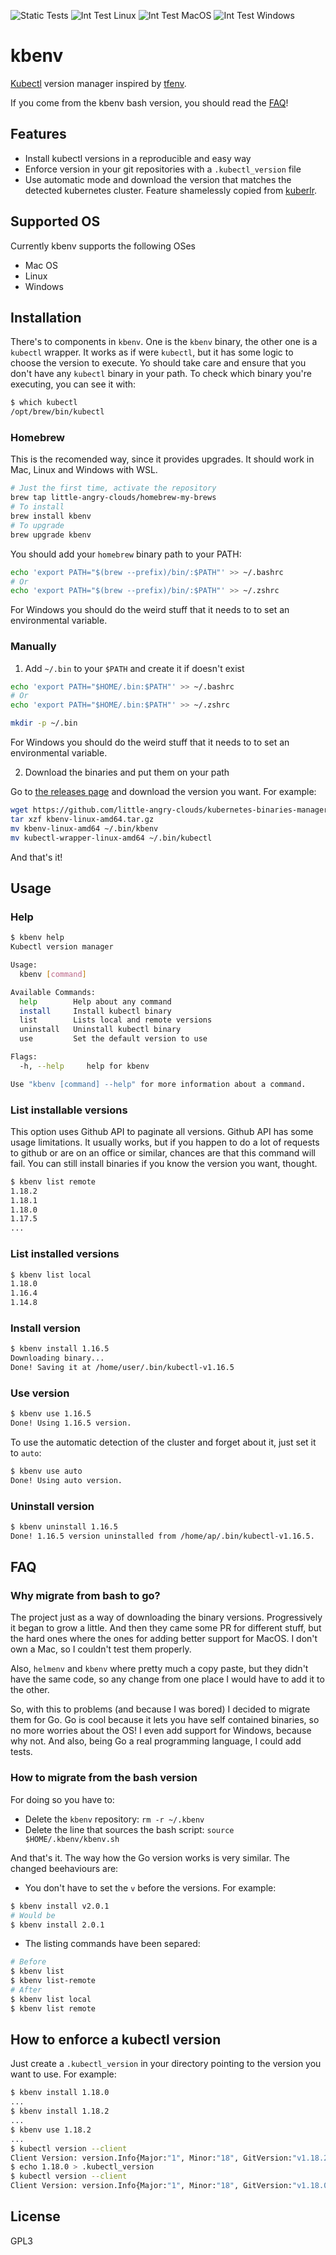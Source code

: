 ![Static Tests](https://github.com/little-angry-clouds/kubernetes-binaries-managers/workflows/Generic%20tests/badge.svg) ![Int Test Linux](https://github.com/little-angry-clouds/kubernetes-binaries-managers/workflows/Int%20Test%20Linux/badge.svg) ![Int Test MacOS](https://github.com/little-angry-clouds/kubernetes-binaries-managers/workflows/Int%20Test%20MacOS/badge.svg) ![Int Test Windows](https://github.com/little-angry-clouds/kubernetes-binaries-managers/workflows/Int%20Test%20Windows/badge.svg)

# kbenv
[Kubectl](https://kubernetes.io/docs/tasks/tools/install-kubectl/) version
manager inspired by [tfenv](https://github.com/tfutils/tfenv/).

If you come from the kbenv bash version, you should read the [FAQ](#how-to-migrate-from-the-bash-version)!

## Features

- Install kubectl versions in a reproducible and easy way
- Enforce version in your git repositories with a `.kubectl_version` file
- Use automatic mode and download the version that matches the detected
  kubernetes cluster. Feature shamelessly copied from
  [kuberlr](https://github.com/flavio/kuberlr).

## Supported OS

Currently kbenv supports the following OSes
- Mac OS
- Linux
- Windows

## Installation

There's to components in `kbenv`. One is the `kbenv` binary, the other one
is a `kubectl` wrapper. It works as if were `kubectl`, but it has some logic to choose
the version to execute. Yo should take care and ensure that you don't have any
`kubectl` binary in your path. To check which binary you're executing, you can see
it with:

``` bash
$ which kubectl
/opt/brew/bin/kubectl
```

### Homebrew

This is the recomended way, since it provides upgrades. It should work in Mac,
Linux and Windows with WSL.

``` bash
# Just the first time, activate the repository
brew tap little-angry-clouds/homebrew-my-brews
# To install
brew install kbenv
# To upgrade
brew upgrade kbenv
```

You should add your `homebrew` binary path to your PATH:

``` bash
echo 'export PATH="$(brew --prefix)/bin/:$PATH"' >> ~/.bashrc
# Or
echo 'export PATH="$(brew --prefix)/bin/:$PATH"' >> ~/.zshrc
```

For Windows you should do the weird stuff that it needs to to set an environmental variable.

### Manually

1. Add `~/.bin` to your `$PATH` and create it if doesn't exist

```bash
echo 'export PATH="$HOME/.bin:$PATH"' >> ~/.bashrc
# Or
echo 'export PATH="$HOME/.bin:$PATH"' >> ~/.zshrc

mkdir -p ~/.bin
```

For Windows you should do the weird stuff that it needs to to set an environmental variable.

2. Download the binaries and put them on your path

Go to [the releases
page](https://github.com/little-angry-clouds/kubernetes-binaries-managers/releases)
and download the version you want. For example:

```bash
wget https://github.com/little-angry-clouds/kubernetes-binaries-managers/releases/download/0.0.4/kbenv-linux-amd64.tar.gz
tar xzf kbenv-linux-amd64.tar.gz
mv kbenv-linux-amd64 ~/.bin/kbenv
mv kubectl-wrapper-linux-amd64 ~/.bin/kubectl
```

And that's it!

## Usage
### Help

``` bash
$ kbenv help
Kubectl version manager

Usage:
  kbenv [command]

Available Commands:
  help        Help about any command
  install     Install kubectl binary
  list        Lists local and remote versions
  uninstall   Uninstall kubectl binary
  use         Set the default version to use

Flags:
  -h, --help     help for kbenv

Use "kbenv [command] --help" for more information about a command.
```

### List installable versions

This option uses Github API to paginate all versions. Github API has some usage
limitations. It usually works, but if you happen to do a lot of requests to
github or are on an office or similar, chances are that this command will fail.
You can still install binaries if you know the version you want, thought.

```bash
$ kbenv list remote
1.18.2
1.18.1
1.18.0
1.17.5
...
```

### List installed versions

```bash
$ kbenv list local
1.18.0
1.16.4
1.14.8
```

### Install version

```bash
$ kbenv install 1.16.5
Downloading binary...
Done! Saving it at /home/user/.bin/kubectl-v1.16.5
```

### Use version

```bash
$ kbenv use 1.16.5
Done! Using 1.16.5 version.
```

To use the automatic detection of the cluster and forget about it, just set it
to `auto`:

```bash
$ kbenv use auto
Done! Using auto version.
```

### Uninstall version

```bash
$ kbenv uninstall 1.16.5
Done! 1.16.5 version uninstalled from /home/ap/.bin/kubectl-v1.16.5.
```

## FAQ
### Why migrate from bash to go?
The project just as a way of downloading the binary versions. Progressively it
began to grow a little. And then they came some PR for different stuff, but the
hard ones where the ones for adding better support for MacOS. I don't own a Mac,
so I couldn't test them properly.

Also, `helmenv` and `kbenv` where pretty much a copy paste, but they didn't have
the same code, so any change from one place I would have to add it to the other.

So, with this to problems (and because I was bored) I decided to migrate them
for Go. Go is cool because it lets you have self contained binaries, so no more
worries about the OS! I even add support for Windows, because why not. And also,
being Go a real programming language, I could add tests.

### How to migrate from the bash version
For doing so you have to:
- Delete the `kbenv` repository: `rm -r ~/.kbenv`
- Delete the line that sources the bash script: `source $HOME/.kbenv/kbenv.sh`

And that's it. The way how the Go version works is very similar. The changed
beehaviours are:

- You don't have to set the `v` before the versions. For example:

``` bash
$ kbenv install v2.0.1
# Would be
$ kbenv install 2.0.1
```

- The listing commands have been separed:

``` bash
# Before
$ kbenv list
$ kbenv list-remote
# After
$ kbenv list local
$ kbenv list remote
```

## How to enforce a kubectl version
Just create a `.kubectl_version` in your directory pointing to the version you want
to use. For example:

``` bash
$ kbenv install 1.18.0
...
$ kbenv install 1.18.2
...
$ kbenv use 1.18.2
...
$ kubectl version --client
Client Version: version.Info{Major:"1", Minor:"18", GitVersion:"v1.18.2", GitCommit:"52c56ce7a8272c798dbc29846288d7cd9fbae032", GitTreeState:"clean", BuildDate:"2020-04-16T11:56:40Z", GoVersion:"go1.13.9", Compiler:"gc", Platform:"linux/amd64"}
$ echo 1.18.0 > .kubectl_version
$ kubectl version --client
Client Version: version.Info{Major:"1", Minor:"18", GitVersion:"v1.18.0", GitCommit:"9e991415386e4cf155a24b1da15becaa390438d8", GitTreeState:"clean", BuildDate:"2020-03-25T14:58:59Z", GoVersion:"go1.13.8", Compiler:"gc", Platform:"linux/amd64"}
```

## License
GPL3
